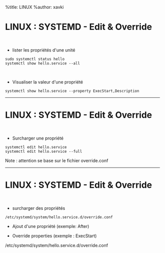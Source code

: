 %title: LINUX
%author: xavki


# LINUX : SYSTEMD - Edit & Override

<br>

* lister les propriétés d'une unité

```
sudo systemctl status hello
systemctl show hello.service --all
```

<br>

* Visualiser la valeur d'une propriété

```
systemctl show hello.service --property ExecStart,Description
```

------------------------------------------------------------------------------

# LINUX : SYSTEMD - Edit & Override

<br>

* Surcharger une propriété

```
systemctl edit hello.service
systemctl edit hello.service --full
```

Note : attention se base sur le fichier override.conf

------------------------------------------------------------------------------

# LINUX : SYSTEMD - Edit & Override

<br>

* surcharger des propriétés

```
/etc/systemd/system/hello.service.d/override.conf
```

* Ajout d'une propriété (exemple: After)

* Override properties (exemple : ExecStart)

/etc/systemd/system/hello.service.d/override.conf
